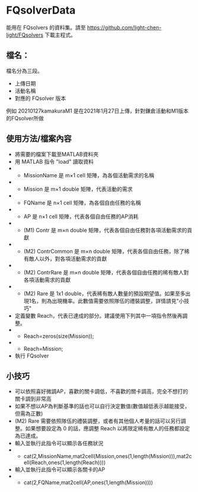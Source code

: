 # FQsolverData
能用在 FQsolvers 的資料集。請至 https://github.com/light-chen-light/FQsolvers 下載主程式。

## 檔名：
檔名分為三段。
* 上傳日期
* 活動名稱
* 對應的 FQsolver 版本

例如 20210127kamakuraM1 是在2021年1月27日上傳，針對鎌倉活動和M1版本的FQsolver所做

## 使用方法/檔案內容
* 將需要的檔案下載至MATLAB資料夾
* 用 MATLAB 指令 "load" 讀取資料
* * MissionName 是 m×1 cell 矩陣，為各個活動需求的名稱
* * Mission 是 m×1 double 矩陣，代表活動的需求
* * FQName 是 n×1 cell 矩陣，為各個自由任務的名稱
* * AP 是 n×1 cell 矩陣，代表各個自由任務的AP消耗
* * (M1) Contr 是 m×n double 矩陣，代表各個自由任務對各項活動需求的貢獻
* * (M2) ContrCommon 是 m×n double 矩陣，代表各個自由任務，除了稀有敵人以外，對各項活動需求的貢獻
* * (M2) ContrRare 是 m×n double 矩陣，代表各個自由任務的稀有敵人對各項活動需求的貢獻
* * (M2) Rare 是 1x1 double，代表稀有敵人數量的預設期望值。如果至多出現1名，則為出現機率。此數值需要依照隊伍的禮裝調整，詳情請見"小技巧"
* 定義變數 Reach，代表已達成的部分。建議使用下列其中一項指令然後再調整。
* * Reach=zeros(size(Mission));
* * Reach=Mission;
* 執行 FQsolver

## 小技巧
* 可以依照喜好微調AP，喜歡的關卡調低，不喜歡的關卡調高，完全不想打的關卡調到非常高
* 如果不想以AP為判斷基準的話也可以自行決定數值(數值越低表示越能接受，但需為正數)
* (M2) Rare 需要依照隊伍的禮裝調整，或者有其他個人考量的話可以另行調整。如果想要設定為 0 的話，應調整 Reach 以將限定稀有敵人的任務都設定為已達成。
* 輸入並執行此指令可以顯示各任務狀況
* * cat(2,MissionName,mat2cell(Mission,ones(1,length(Mission))),mat2cell(Reach,ones(1,length(Reach))))
* 輸入並執行此指令可以顯示各關卡的AP
* * cat(2,FQName,mat2cell(AP,ones(1,length(Mission))))
